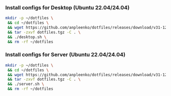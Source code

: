### Install configs for Desktop (Ubuntu 22.04/24.04)

```bash
mkdir -p ~/dotfiles \
 && cd ~/dotfiles \
 && wget https://github.com/anpleenko/dotfiles/releases/download/v31-12-2024-14h-05m-38s/dotfiles.tgz \
 && tar -zxvf dotfiles.tgz -C . \
 && ./desktop.sh \
 && rm -rf ~/dotfiles
```

### Install configs for Server (Ubuntu 22.04/24.04)

```bash
mkdir -p ~/dotfiles \
 && cd ~/dotfiles \
 && wget https://github.com/anpleenko/dotfiles/releases/download/v31-12-2024-14h-05m-38s/dotfiles.tgz \
 && tar -zxvf dotfiles.tgz -C . \
 && ./server.sh \
 && rm -rf ~/dotfiles
```
